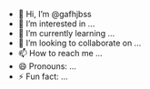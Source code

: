 - 👋 Hi, I’m @gafhjbss
- 👀 I’m interested in ...
- 🌱 I’m currently learning ...
- 💞️ I’m looking to collaborate on ...
- 📫 How to reach me ...
- 😄 Pronouns: ...
- ⚡ Fun fact: ...

<!---
gafhjbss/gafhjbss is a ✨ special ✨ repository because its `README.md` (this file) appears on your GitHub profile.
You can click the Preview link to take a look at your changes.
--->
